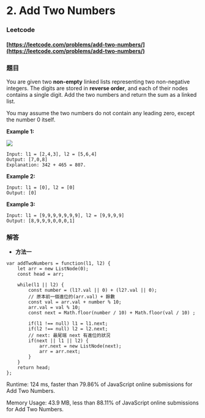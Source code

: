 # 2. Add Two Numbers

### Leetcode

#### [https://leetcode.com/problems/add-two-numbers/](https://leetcode.com/problems/add-two-numbers/)

### 題目

You are given two **non-empty** linked lists representing two non-negative integers. The digits are stored in **reverse order**, and each of their nodes contains a single digit. Add the two numbers and return the sum as a linked list.

You may assume the two numbers do not contain any leading zero, except the number 0 itself.

&#x20;

**Example 1:**

![](https://assets.leetcode.com/uploads/2020/10/02/addtwonumber1.jpg)

```
Input: l1 = [2,4,3], l2 = [5,6,4]
Output: [7,0,8]
Explanation: 342 + 465 = 807.
```

**Example 2:**

```
Input: l1 = [0], l2 = [0]
Output: [0]
```

**Example 3:**

```
Input: l1 = [9,9,9,9,9,9,9], l2 = [9,9,9,9]
Output: [8,9,9,9,0,0,0,1]
```

### 解答 <a href="#ti-jie" id="ti-jie"></a>

* **方法一**

```
var addTwoNumbers = function(l1, l2) {
    let arr = new ListNode(0);
    const head = arr;
    
    while(l1 || l2) {
        const number = (l1?.val || 0) + (l2?.val || 0);
        // 原本前一個進位的(arr.val) + 餘數
        const val = arr.val + number % 10;
        arr.val = val % 10;
        const next = Math.floor(number / 10) + Math.floor(val / 10) ;
        
        if(l1 !== null) l1 = l1.next;
        if(l2 !== null) l2 = l2.next;
        // next: 最尾端 next 有進位的狀況
        if(next || l1 || l2) {
            arr.next = new ListNode(next);
            arr = arr.next;
        }
    }
    return head;
};
```

Runtime: 124 ms, faster than 79.86% of JavaScript online submissions for Add Two Numbers.

Memory Usage: 43.9 MB, less than 88.11% of JavaScript online submissions for Add Two Numbers.
